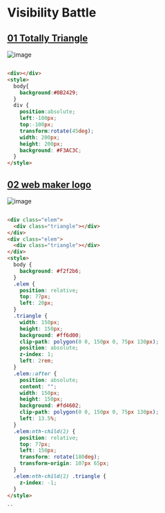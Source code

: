 # Visibility Battle

## [01 Totally Triangle](https://cssbattle.dev/play/13)
![image](https://github.com/chavikothari2711/CSS-Battle-solution/assets/61689704/da392bf8-cbb1-4d4b-a0cc-9b6f0edc36d0)

```html

<div></div>
<style>
  body{
    background:#0B2429;
  }
  div {
    position:absolute;
    left:-100px;
    top:-100px;    
    transform:rotate(45deg);
    width: 200px;
    height: 200px;
    background: #F3AC3C;
  }
</style>

```

## [02 web maker logo](https://cssbattle.dev/play/14)
![image](https://github.com/chavikothari2711/CSS-Battle-solution/assets/61689704/de0b6ef2-bab3-4251-8ead-86152cb28028)

```html

<div class="elem">
  <div class="triangle"></div>
</div>
<div class="elem">
  <div class="triangle"></div>
</div>
<style>
  body {
    background: #f2f2b6;
  }
  .elem {
    position: relative;
    top: 77px;
    left: 20px;
  }
  .triangle {
    width: 150px;
    height: 150px;
    background: #ff6d00;
    clip-path: polygon(0 0, 150px 0, 75px 130px);
    position: absolute;
    z-index: 1;
    left: 2rem;
  }
  .elem::after {
    position: absolute;
    content: "";
    width: 150px;
    height: 150px;
    background: #fd4602;
    clip-path: polygon(0 0, 150px 0, 75px 130px);
    left: 13.5%;
  }
  .elem:nth-child(2) {
    position: relative;
    top: 77px;
    left: 150px;
    transform: rotate(180deg);
    transform-origin: 107px 65px;
  }
  .elem:nth-child(2) .triangle {
    z-index: -1;
  }
</style>

``
